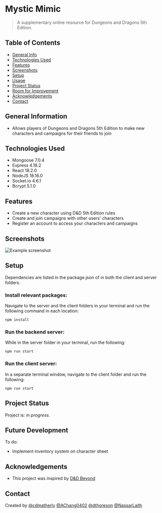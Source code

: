 # Mystic Mimic
> A supplementary online resource for Dungeons and Dragons 5th Edition.

## Table of Contents
* [General Info](#general-information)
* [Technologies Used](#technologies-used)
* [Features](#features)
* [Screenshots](#screenshots)
* [Setup](#setup)
* [Usage](#usage)
* [Project Status](#project-status)
* [Room for Improvement](#room-for-improvement)
* [Acknowledgements](#acknowledgements)
* [Contact](#contact)
<!-- * [License](#license) -->


## General Information
- Allows players of Dungeons and Dragons 5th Edition to make new characters and campaigns for their friends to join
<!-- You don't have to answer all the questions - just the ones relevant to your project. -->


## Technologies Used
- Mongoose 7.0.4
- Express 4.18.2
- React 18.2.0
- NodeJS 18.16.0
- Socket.io 4.6.1
- Bcrypt 5.1.0


## Features
- Create a new character using D&D 5th Edition rules
- Create and join campaigns with other users' characters
- Register an account to access your characters and campaigns


## Screenshots
![Example screenshot](./img/screenshot.png)


## Setup
Dependencies are listed in the package.json of in both the client and server folders.


### Install relevant packages:

Navigate to the server and the client folders in your terminal and run the following command in each location:

`npm install`

### Run the backend server:
While in the server folder in your terminal, run the following:

`npm run start`

### Run the client server:
In a separate terminal window, navigate to the client folder and run the following:

`npm run start`

## Project Status
Project is: _in progress_. 


## Future Development
To do:
- Implement inventory system on character sheet


## Acknowledgements
- This project was inspired by [D&D Beyond](https://www.dndbeyond.com/)


## Contact
Created by [@cdmatherly](https://github.com/cdmatherly) [@AChang0402](https://github.com/AChang0402) [@dthoreson](https://github.com/dthoreson) [@NassarLaith](https://github.com/NassarLaith)
